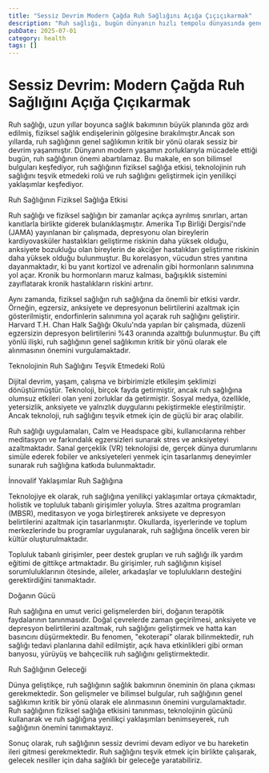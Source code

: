```yaml
---
title: "Sessiz Devrim Modern Çağda Ruh Sağlığını Açığa Çıçıçıkarmak"
description: "Ruh sağlığı, bugün dünyanın hızlı tempolu dünyasında genel sağlıkımın kritik bir yönü olarak ortaya çıkmıştır. Bu makale, en son araştırmaları keşfediyor, ru..."
pubDate: 2025-07-01
category: health
tags: []
---
```


# Sessiz Devrim: Modern Çağda Ruh Sağlığını Açığa Çıçıkarmak

Ruh sağlığı, uzun yıllar boyunca sağlık bakımının büyük planında göz ardı edilmiş, fiziksel sağlık endişelerinin gölgesine bırakılmıştır.Ancak son yıllarda, ruh sağlığının genel sağlıkımın kritik bir yönü olarak sessiz bir devrim yaşanmıştır. Dünyanın modern yaşamın zorluklarıyla mücadele ettiği bugün, ruh sağlığının önemi abartılamaz. Bu makale, en son bilimsel bulguları keşfediyor, ruh sağlığının fiziksel sağlığa etkisi, teknolojinin ruh sağlığını teşvik etmedeki rolü ve ruh sağlığını geliştirmek için yenilikçi yaklaşımlar keşfediyor.

Ruh Sağlığının Fiziksel Sağlığa Etkisi

Ruh sağlığı ve fiziksel sağlığın bir zamanlar açıkça ayrılmış sınırları, artan kanıtlarla birlikte giderek bulanıklaşmıştır. Amerika Tıp Birliği Dergisi'nde (JAMA) yayınlanan bir çalışmada, depresyonu olan bireylerin kardiyovasküler hastalıkları geliştirme riskinin daha yüksek olduğu, anksiyete bozukluğu olan bireylerin de akciğer hastalıkları geliştirme riskinin daha yüksek olduğu bulunmuştur. Bu korelasyon, vücudun stres yanıtına dayanmaktadır, ki bu yanıt kortizol ve adrenalin gibi hormonların salınımına yol açar. Kronik bu hormonların maruz kalması, bağışıklık sistemini zayıflatarak kronik hastalıkların riskini artırır.

Aynı zamanda, fiziksel sağlığın ruh sağlığına da önemli bir etkisi vardır. Örneğin, egzersiz, anksiyete ve depresyonun belirtilerini azaltmak için gösterilmiştir, endorfinlerin salınımına yol açarak ruh sağlığını geliştirir. Harvard T.H. Chan Halk Sağlığı Okulu'nda yapılan bir çalışmada, düzenli egzersizin depresyon belirtilerini %43 oranında azalttığı bulunmuştur. Bu çift yönlü ilişki, ruh sağlığının genel sağlıkımın kritik bir yönü olarak ele alınmasının önemini vurgulamaktadır.

Teknolojinin Ruh Sağlığını Teşvik Etmedeki Rolü

Dijital devrim, yaşam, çalışma ve birbirimizle etkileşim şeklimizi dönüştürmüştür. Teknoloji, birçok fayda getirmiştir, ancak ruh sağlığına olumsuz etkileri olan yeni zorluklar da getirmiştir. Sosyal medya, özellikle, yetersizlik, anksiyete ve yalnızlık duygularını pekiştirmekle eleştirilmiştir. Ancak teknoloji, ruh sağlığını teşvik etmek için de güçlü bir araç olabilir.

Ruh sağlığı uygulamaları, Calm ve Headspace gibi, kullanıcılarına rehber meditasyon ve farkındalık egzersizleri sunarak stres ve anksiyeteyi azaltmaktadır. Sanal gerçeklik (VR) teknolojisi de, gerçek dünya durumlarını simüle ederek fobiler ve anksiyeteleri yenmek için tasarlanmış deneyimler sunarak ruh sağlığına katkıda bulunmaktadır.

İnnovalif Yaklaşımlar Ruh Sağlığına

Teknolojiye ek olarak, ruh sağlığına yenilikçi yaklaşımlar ortaya çıkmaktadır, holistik ve topluluk tabanlı girişimler yoluyla. Stres azaltma programları (MBSR), meditasyon ve yoga birleştirerek anksiyete ve depresyon belirtilerini azaltmak için tasarlanmıştır. Okullarda, işyerlerinde ve toplum merkezlerinde bu programlar uygulanarak, ruh sağlığına öncelik veren bir kültür oluşturulmaktadır.

Topluluk tabanlı girişimler, peer destek grupları ve ruh sağlığı ilk yardım eğitimi de gittikçe artmaktadır. Bu girişimler, ruh sağlığının kişisel sorumluluklarının ötesinde, aileler, arkadaşlar ve toplulukların desteğini gerektirdiğini tanımaktadır.

Doğanın Gücü

Ruh sağlığına en umut verici gelişmelerden biri, doğanın terapötik faydalarının tanınmasıdır. Doğal çevrelerde zaman geçirilmesi, anksiyete ve depresyon belirtilerini azaltmak, ruh sağlığını geliştirmek ve hatta kan basıncını düşürmektedir. Bu fenomen, "ekoterapi" olarak bilinmektedir, ruh sağlığı tedavi planlarına dahil edilmiştir, açık hava etkinlikleri gibi orman banyosu, yürüyüş ve bahçecilik ruh sağlığını geliştirmektedir.

Ruh Sağlığının Geleceği

Dünya geliştikçe, ruh sağlığının sağlık bakımının öneminin ön plana çıkması gerekmektedir. Son gelişmeler ve bilimsel bulgular, ruh sağlığının genel sağlıkımın kritik bir yönü olarak ele alınmasının önemini vurgulamaktadır. Ruh sağlığının fiziksel sağlığa etkisini tanınması, teknolojinin gücünü kullanarak ve ruh sağlığına yenilikçi yaklaşımları benimseyerek, ruh sağlığının önemini tanımaktayız.

Sonuç olarak, ruh sağlığının sessiz devrimi devam ediyor ve bu hareketin ileri gitmesi gerekmektedir. Ruh sağlığını teşvik etmek için birlikte çalışarak, gelecek nesiller için daha sağlıklı bir geleceğe yaratabiliriz.
